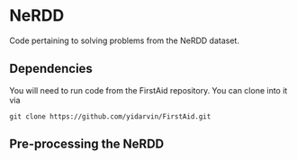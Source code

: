 # NeRDD

Code pertaining to solving problems from the NeRDD dataset.


## Dependencies

You will need to run code from the FirstAid repository.  You can clone into it via

```
git clone https://github.com/yidarvin/FirstAid.git
```

## Pre-processing the NeRDD
